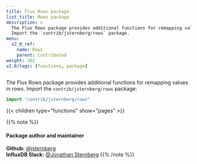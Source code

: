 ```yaml
---
title: Flux Rows package
list_title: Rows package
description: >
  The Flux Rows package provides additional functions for remapping values in rows.
  Import the `contrib/jsternberg/rows` package.
menu:
  v2_0_ref:
    name: Rows
    parent: Contributed
weight: 202
v2.0/tags: [functions, package]
---
```


The Flux Rows package provides additional functions for remapping values in rows.
Import the `contrib/jsternberg/rows` package:

```js
import "contrib/jsternberg/rows"
```

{{< children type="functions" show="pages" >}}

{{% note %}}
#### Package author and maintainer
**Github:** [@jsternberg](https://github.com/jsternberg)  
**InfluxDB Slack:** [@Jonathan Sternberg](https://influxdata.com/slack)
{{% /note %}}
